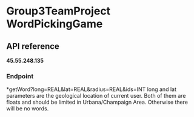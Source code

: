 # Group3TeamProject  WordPickingGame
## API reference       
**45.55.248.135**
### Endpoint      

*getWord?long=REAL&lat=REAL&radius=REAL&ids=INT
long and lat parameters are the geological location of current user. Both of them are floats and should be limited in Urbana/Champaign Area. Otherwise there will be no words.
 
